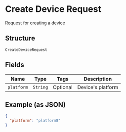 
# Create Device Request

Request for creating a device

## Structure

`CreateDeviceRequest`

## Fields

| Name | Type | Tags | Description |
|  --- | --- | --- | --- |
| `platform` | `String` | Optional | Device's platform |

## Example (as JSON)

```json
{
  "platform": "platform8"
}
```

